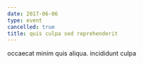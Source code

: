 ```yaml
---
date: 2017-06-06
type: event
cancelled: true
title: quis culpa sed reprehenderit
---
```

occaecat minim quis aliqua. incididunt culpa
